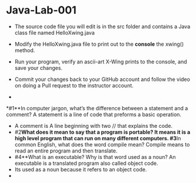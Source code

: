 # Java-Lab-001

* The source code file you will edit is in the src folder and contains a Java class file named HelloXwing.java
* Modify the HelloXwing.java file to print out to the **console** the xwing() method.
* Run your program, verify an ascii-art X-Wing prints to the console, and save your changes.
* Commit your changes back to your GitHub account and follow the video on doing a Pull request to the instructor account.
 
* 
*#1**In computer jargon, what’s the difference between a statement and a comment? A statement is a line of code that preforms a basic operation.
* A comment is A line beginning with two // that explains the code.
* 
  #2**What does it mean to say that a program is portable? It means it is a high level program that can run on many different computers.
  #3**In common English, what does the word compile mean? Compile means to read an entire program and then translate.
* 
  #4**What is an executable? Why is that word used as a noun? An executable is a translated program also called object code.
* Its used as a noun because it refers to an object code.
* 